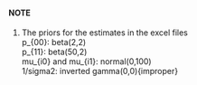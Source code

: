 #### NOTE
1. The priors for the estimates in the excel files  
p_{00}: beta(2,2)  
p_{11}: beta(50,2)  
mu_{i0} and mu_{i1}: normal(0,100)  
1/sigma2: inverted gamma(0,0){improper}
